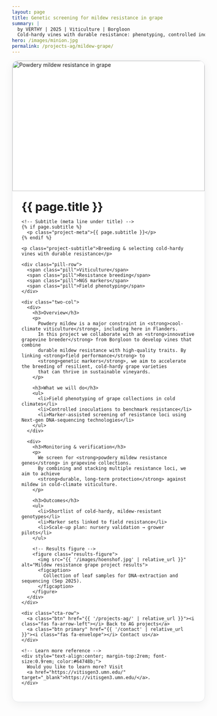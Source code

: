 ```yaml
---
layout: page
title: Genetic screening for mildew resistance in grape 
summary: |
  by VERTHY | 2025 | Viticulture | Borgloon
  Cold-hardy vines with durable resistance: phenotyping, controlled inoculation, and marker-assisted screening.
hero: /images/minion.jpg
permalink: /projects-ag/mildew-grape/
---
```


<div class="project-card">
  <div class="project-hero">
    <img src="{{ page.hero | default: '/images/minion.jpg' | relative_url }}" alt="Powdery mildew resistance in grape">
  </div>

  <div class="project-body">
    <h1 class="project-title">{{ page.title }}</h1>

    <!-- Subtitle (meta line under title) -->
    {% if page.subtitle %}
      <p class="project-meta">{{ page.subtitle }}</p>
    {% endif %}

    <p class="project-subtitle">Breeding & selecting cold-hardy vines with durable resistance</p>

    <div class="pill-row">
      <span class="pill">Viticulture</span>
      <span class="pill">Resistance breeding</span>
      <span class="pill">NGS markers</span>
      <span class="pill">Field phenotyping</span>
    </div>

    <div class="two-col">
      <div>
        <h3>Overview</h3>
        <p>
          Powdery mildew is a major constraint in <strong>cool-climate viticulture</strong>, including here in Flanders.
          In this project we collaborate with an <strong>innovative grapevine breeder</strong> from Borgloon to develop vines that combine 
          durable mildew resistance with high-quality traits. By linking <strong>field performance</strong> to
          <strong>genetic markers</strong>, we aim to accelerate the breeding of resilient, cold-hardy grape varieties 
          that can thrive in sustainable vineyards.
        </p>

        <h3>What we will do</h3>
        <ul>
          <li>Field phenotyping of grape collections in cold climates</li>
          <li>Controlled inoculations to benchmark resistance</li>
          <li>Marker-assisted screening of resistance loci using Next-gen DNA-sequencing technologies</li>
        </ul>
      </div>

      <div>
        <h3>Monitoring & verification</h3>
        <p>
          We screen for <strong>powdery mildew resistance genes</strong> in grapevine collections.
          By combining and stacking multiple resistance loci, we aim to achieve
          <strong>durable, long-term protection</strong> against mildew in cold-climate viticulture.
        </p>

        <h3>Outcomes</h3>
        <ul>
          <li>Shortlist of cold-hardy, mildew-resistant genotypes</li>
          <li>Marker sets linked to field resistance</li>
          <li>Scale-up plan: nursery validation → grower pilots</li>
        </ul>

        <!-- Results figure -->
        <figure class="results-figure">
          <img src="{{ '/images/hoenshof.jpg' | relative_url }}" alt="Mildew resistance grape project results">
          <figcaption>
            Collection of leaf samples for DNA-extraction and sequencing (Sep 2025).
          </figcaption>
        </figure>
      </div>
    </div>

    <div class="cta-row">
      <a class="btn" href="{{ '/projects-ag/' | relative_url }}"><i class="fas fa-arrow-left"></i> Back to AG projects</a>
      <a class="btn primary" href="{{ '/contact' | relative_url }}"><i class="fas fa-envelope"></i> Contact us</a>
    </div>

    <!-- Learn more reference -->
    <div style="text-align:center; margin-top:2rem; font-size:0.9rem; color:#64748b;">
      Would you like to learn more? Visit 
      <a href="https://vitisgen3.umn.edu/" target="_blank">https://vitisgen3.umn.edu/</a>.
    </div>
  </div>
</div>

<style>
.project-card{
  max-width: 980px; margin: 0 auto 2.5rem; background:#fff;
  border:1px solid #e5e7eb; border-radius:16px; overflow:hidden;
  box-shadow: 0 6px 24px rgba(0,0,0,.06);
}
.project-hero img{
  width:100%; height: 340px; object-fit: cover; object-position: center; display:block;
}
@media (min-width: 1024px){
  .project-hero img{ height: 420px; }
}
.project-body{ padding: 1.25rem 1.5rem 1.75rem; }
.project-title{ margin: .2rem 0 0; font-size: 1.9rem; }

/* Meta subtitle under title */
.project-meta{ color:#64748b; font-size:0.95rem; margin:0.2rem 0 0.8rem; }

.project-subtitle{ color:#475569; margin: .25rem 0 1rem; font-size:1.1rem; }

.pill-row{ display:flex; flex-wrap:wrap; gap:.5rem; margin-bottom:1.25rem; }
.pill{
  background:#e6f4f4; color:#217f82; padding:.25rem .6rem; border-radius:999px;
  font-size:.85rem; border:1px solid #cde7e7;
}

.two-col{ display:grid; grid-template-columns: 1fr; gap:1.25rem; }
@media (min-width: 860px){
  .two-col{ grid-template-columns: 1fr 1fr; gap:1.5rem 2rem; }
}

.cta-row{ display:flex; gap:.75rem; flex-wrap:wrap; margin-top:1.25rem; }
.btn{
  display:inline-flex; align-items:center; gap:.5rem; text-decoration:none;
  padding:.6rem .9rem; border-radius:10px; border:1px solid #e5e7eb; color:#0f172a;
  background:#fff; transition: all .2s ease;
}
.btn:hover{ transform: translateY(-2px); box-shadow:0 8px 20px rgba(0,0,0,.08); }
.btn.primary{ background:#217f82; color:#fff; border-color:#217f82; }
.btn.primary:hover{ background:#186c6d; border-color:#186c6d; }

/* Results figure styling */
.results-figure {
  max-width: 320px;   /* keeps figure small */
  margin: 1rem auto;
  border-radius: 10px;
  text-align: center;
}
.results-figure img {
  display: block;
  width: 80%;
  height: auto;
  border-radius: 10px;
}
.results-figure figcaption {
  font-size: 0.85rem;
  color: #64748b;
  margin-top: 0.4rem;
  text-align: center;
}
</style>
